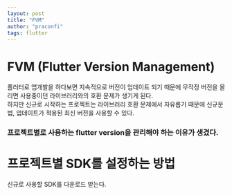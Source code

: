 ```yaml
---
layout: post
title: "FVM"
author: "praconfi"
tags: flutter
---
```


# FVM (Flutter Version Management)

플러터로 앱개발을 하다보면 지속적으로 버전이 업데이트 되기 때문에 무작정 버전을 올리면 사용중이던 라이브러리와의 호환 문제가 생기게 된다.  
하지만 신규로 시작하는 프로젝트는 라이브러리 호환 문제에서 자유롭기 때문에 신규문법, 업데이트가 적용된 최신 버전을 사용할 수 있다.  
### 프로젝트별로 사용하는 flutter version을 관리해야 하는 이유가 생겼다.

# 프로젝트별 SDK를 설정하는 방법
신규로 사용할 SDK를 다운로드 받는다. 
